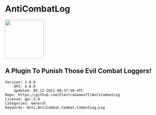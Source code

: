 # AntiCombatLog
<img src="https://raw.githubusercontent.com/ElectroGamesYT/AntiCombatLog/0a76be8be0961db320078323773e4b2ee8fdc423/icon.png" width="128" height="128" />

## A Plugin To Punish Those Evil Combat Loggers!
```properties
Version: 1.0.0
    API: 4.0.0
    Updated: 05-12-2021 08:37:50 UTC
Repo: https://github.com/ElectroGamesYT/AntiCombatLog
License: gpl-3.0
Categories: General
Keywords: Anti,AntiCombat,Combat,CombatLog,Log
```